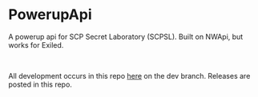 # PowerupApi
A powerup api for SCP Secret Laboratory (SCPSL). Built on NWApi, but works for Exiled. 

<br>

All development occurs in this repo [here](https://github.com/KoT0XleB/AutoEvent) on the dev branch. Releases are posted in this repo.
